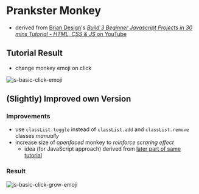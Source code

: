 # Prankster Monkey
- derived from [Brian Design](https://twitter.com/briandesignz)'s [*Build 3 Beginner Javascript Projects in 30 mins Tutorial - HTML, CSS & JS* on YouTube](https://youtu.be/mCQ1-iDSnto)

## Tutorial Result
- change monkey emoji on click

![js-basic-click-emoji](https://user-images.githubusercontent.com/49591562/173294074-5102a594-3b17-480f-a26e-bc8c082b5a25.gif)

## (Slightly) Improved own Version
### Improvements
- use `classList.toggle` instead of `classList.add` and `classList.remove` classes *manually*
- increase size of *openfaced* monkey to *reinforce scraring effect*
   - idea (for JavaScript approach) derived from [later part of same tutorial](https://github.com/Sammeeey/hover-scaling-circle)

### Result
![js-basic-click-grow-emoji](https://user-images.githubusercontent.com/49591562/173297896-35c04ebe-aa3d-40a8-aaf9-ff06c0c28a69.gif)
